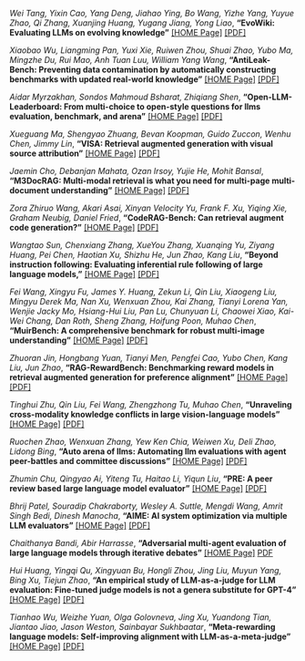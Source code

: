 *Wei Tang, Yixin Cao, Yang Deng, Jiahao Ying, Bo Wang, Yizhe Yang, Yuyue Zhao, Qi Zhang, Xuanjing Huang, Yugang Jiang, Yong Liao*, **“EvoWiki: Evaluating LLMs on evolving knowledge”** [[HOME Page]](https://arxiv.org/abs/2412.13582) [[PDF]](https://arxiv.org/pdf/2412.13582)



*Xiaobao Wu, Liangming Pan, Yuxi Xie, Ruiwen Zhou, Shuai Zhao, Yubo Ma, Mingzhe Du, Rui Mao, Anh Tuan Luu, William Yang Wang*, **“AntiLeak-Bench: Preventing data contamination by automatically constructing benchmarks with updated real-world knowledge”** [[HOME Page]](https://arxiv.org/abs/2412.13670) [[PDF]](https://arxiv.org/pdf/2412.13670)



*Aidar Myrzakhan, Sondos Mahmoud Bsharat, Zhiqiang Shen*, **“Open-LLM-Leaderboard: From multi-choice to open-style questions for llms evaluation, benchmark, and arena”** [[HOME Page]](https://arxiv.org/abs/2406.07545) [[PDF]](https://arxiv.org/pdf/2406.07545)



*Xueguang Ma, Shengyao Zhuang, Bevan Koopman, Guido Zuccon, Wenhu Chen, Jimmy Lin*, **“VISA: Retrieval augmented generation with visual source attribution”** [[HOME Page]](https://arxiv.org/abs/2412.14457v1) [[PDF]](https://arxiv.org/pdf/2412.14457v1)



*Jaemin Cho, Debanjan Mahata, Ozan Irsoy, Yujie He, Mohit Bansal*, **“M3DocRAG: Multi-modal retrieval is what you need for multi-page multi-document understanding”** [[HOME Page]](https://arxiv.org/abs/2411.04952) [[PDF]](https://arxiv.org/pdf/2411.04952)



*Zora Zhiruo Wang, Akari Asai, Xinyan Velocity Yu, Frank F. Xu, Yiqing Xie, Graham Neubig, Daniel Fried*, **“CodeRAG-Bench: Can retrieval augment code generation?”** [[HOME Page]](https://arxiv.org/abs/2406.14497) [[PDF]](https://arxiv.org/pdf/2406.14497)



*Wangtao Sun, Chenxiang Zhang, XueYou Zhang, Xuanqing Yu, Ziyang Huang, Pei Chen, Haotian Xu, Shizhu He, Jun Zhao, Kang Liu*, **“Beyond instruction following: Evaluating inferential rule following of large language models,”** [[HOME Page]](https://arxiv.org/abs/2407.08440) [[PDF]](https://arxiv.org/pdf/2407.08440)



*Fei Wang, Xingyu Fu, James Y. Huang, Zekun Li, Qin Liu, Xiaogeng Liu, Mingyu Derek Ma, Nan Xu, Wenxuan Zhou, Kai Zhang, Tianyi Lorena Yan, Wenjie Jacky Mo, Hsiang-Hui Liu, Pan Lu, Chunyuan Li, Chaowei Xiao, Kai-Wei Chang, Dan Roth, Sheng Zhang, Hoifung Poon, Muhao Chen*, **“MuirBench: A comprehensive benchmark for robust multi-image understanding”** [[HOME Page]](https://arxiv.org/abs/2406.09411) [[PDF]](https://arxiv.org/pdf/2406.09411)



*Zhuoran Jin, Hongbang Yuan, Tianyi Men, Pengfei Cao, Yubo Chen, Kang Liu, Jun Zhao*, **“RAG-RewardBench: Benchmarking reward models in retrieval augmented generation for preference alignment”** [[HOME Page]](https://arxiv.org/abs/2412.13746) [[PDF]](https://arxiv.org/pdf/2412.13746)



*Tinghui Zhu, Qin Liu, Fei Wang, Zhengzhong Tu, Muhao Chen*, **“Unraveling cross-modality knowledge conflicts in large vision-language models”** [[HOME Page]](https://arxiv.org/abs/2410.03659) [[PDF]](https://arxiv.org/pdf/2410.03659)



*Ruochen Zhao, Wenxuan Zhang, Yew Ken Chia, Weiwen Xu, Deli Zhao, Lidong Bing*, **“Auto arena of llms: Automating llm evaluations with agent peer-battles and committee discussions”** [[HOME Page]](https://arxiv.org/abs/2405.20267) [[PDF]](https://arxiv.org/pdf/2405.20267)



*Zhumin Chu, Qingyao Ai, Yiteng Tu, Haitao Li, Yiqun Liu*, **“PRE: A peer review based large language model evaluator”** [[HOME Page]](https://arxiv.org/abs/2401.15641) [[PDF]](https://arxiv.org/pdf/2401.15641)



*Bhrij Patel, Souradip Chakraborty, Wesley A. Suttle, Mengdi Wang, Amrit Singh Bedi, Dinesh Manocha*, **“AIME: AI system optimization via multiple LLM evaluators”** [[HOME Page]](https://arxiv.org/abs/2410.03131) [[PDF]](https://arxiv.org/pdf/2410.03131)



*Chaithanya Bandi, Abir Harrasse*, **“Adversarial multi-agent evaluation of large language models through iterative debates”** [[HOME Page]](https://arxiv.org/abs/2410.04663) [PDF](https://arxiv.org/pdf/2410.04663)



*Hui Huang, Yingqi Qu, Xingyuan Bu, Hongli Zhou, Jing Liu, Muyun Yang, Bing Xu, Tiejun Zhao*, **“An empirical study of LLM-as-a-judge for LLM evaluation: Fine-tuned judge models is not a genera substitute for GPT-4”** [[HOME Page]](https://arxiv.org/abs/2403.02839) [[PDF]](https://arxiv.org/pdf/2403.02839)



*Tianhao Wu, Weizhe Yuan, Olga Golovneva, Jing Xu, Yuandong Tian, Jiantao Jiao, Jason Weston, Sainbayar Sukhbaatar*, **“Meta-rewarding language models: Self-improving alignment with LLM-as-a-meta-judge”** [[HOME Page]](https://arxiv.org/abs/2407.19594) [[PDF]](https://arxiv.org/pdf/2407.19594)
